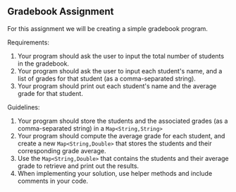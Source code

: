 Gradebook Assignment
----------------------

For this assignment we will be creating a simple gradebook program.

Requirements: 

1.  Your program should ask the user to input the total number of students in the gradebook.
2.  Your program should ask the user to input each student's name, and a list of grades for that student (as a comma-separated string).
3.  Your program should print out each student's name and the average grade for that student.

Guidelines:

1.  Your program should store the students and the associated grades (as a comma-separated string) in a `Map<String,String>`
2.  Your program should compute the average grade for each student, and create a new `Map<String,Double>` that stores the students and their corresponding grade average.
3.  Use the `Map<String,Double>` that contains the students and their average grade to retrieve and print out the results.
4.  When implementing your solution, use helper methods and include comments in your code.